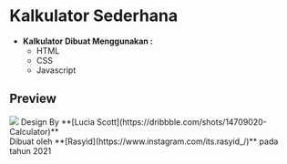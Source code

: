 # Kalkulator Sederhana
- **Kalkulator Dibuat Menggunakan :**
  - HTML
  - CSS
  - Javascript

## Preview
<img src="https://user-images.githubusercontent.com/66456221/131069200-9202a81a-868c-4984-9059-d584d059a073.png">
Design By **[Lucia Scott](https://dribbble.com/shots/14709020-Calculator)**
<br>
Dibuat oleh **[Rasyid](https://www.instagram.com/its.rasyid_/)** pada tahun 2021
